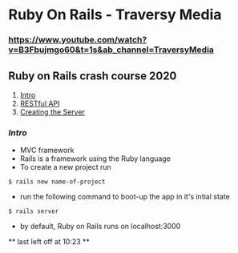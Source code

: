 # Ruby On Rails - Traversy Media
### https://www.youtube.com/watch?v=B3Fbujmgo60&t=1s&ab_channel=TraversyMedia
## Ruby on Rails crash course 2020


1. [ Intro ](#intro)
2. [ RESTful API ](#restful-api)
3. [ Creating the Server ](#creating-the-server)

<a data="intro"></a>

### **_Intro_**

- MVC framework
- Rails is a framework using the Ruby language
- To create a new project run

```
$ rails new name-of-project
```

- run the following command to boot-up the app in it's intial state

```
$ rails server
```

- by default, Ruby on Rails runs on localhost:3000


** last left off at 10:23 **